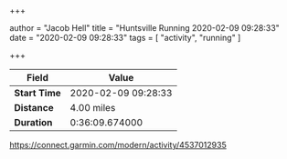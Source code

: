 +++

author = "Jacob Hell"
title = "Huntsville Running 2020-02-09 09:28:33"
date = "2020-02-09 09:28:33"
tags = [
    "activity", "running"
]

+++

<!--more-->

|Field  |Value  |
|--- | --- |
|**Start Time**|2020-02-09 09:28:33|
|**Distance**|4.00 miles|
|**Duration**|0:36:09.674000|

https://connect.garmin.com/modern/activity/4537012935